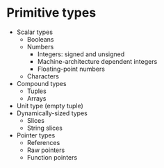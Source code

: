 # Primitive types

* Scalar types
  - Booleans
  - Numbers
    * Integers: signed and unsigned
    * Machine-architecture dependent integers
    * Floating-point numbers
  - Characters
* Compound types
  - Tuples
  - Arrays
* Unit type (empty tuple)
* Dynamically-sized types
  - Slices
  - String slices
* Pointer types
  - References
  - Raw pointers
  - Function pointers
